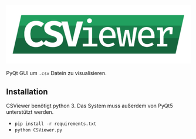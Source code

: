 ![CSViewer](./assets/logo.png)

PyQt GUI um `.csv` Datein zu visualisieren.

## Installation

CSViewer benötigt python 3. 
Das System muss außerdem von PyQt5 unterstützt werden.

- `pip install -r requirements.txt`
- `python CSViewer.py`
